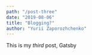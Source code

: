 ```yaml
---
path: "/post-three"
date: "2019-08-06"
title: "Blogging?"
author: "Yurii Zaporozhchenko"
---
```


This is my _third_ post, Gatsby
